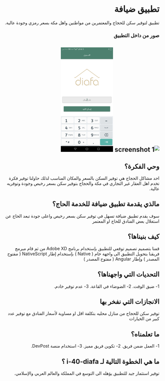<div dir=rtl>

# تطبيق ضيافة
 تطبيق لتوفير سكن للحجاج والمعتمرين من مواطنين واهل مكة بسعر رمزي وجودة عالية.

### صور من داخل التطبيق
<img alt="screenshot 1" src="https://raw.githubusercontent.com/runbb/diafa/master/screenshots/screenshot 1.jpeg" width="170" style="max-width:100%;"> <img alt="screenshot 2" src="https://raw.githubusercontent.com/runbb/diafa/master/screenshots/screenshot_2.jpeg" width="170" style="max-width:100%;">
----
## وحي الفكرة؟
 احد مشاكل الحجاج هي توفير السكن بالسعر والمكان المناسب لذلك حاولنا توفير فكرة تخدم اهل العقار غير التجاري في مكة والحجاج بتوفير سكن بسعر رخيص وجودة وتوفريه عالية.
## مالذي يقدمة تطبيق ضيافة للخدمة الحاج؟
 سوف يقدم تطبيق ضيافة تسهل في توفير سكن بسعر رخيص واعلى جودة تبعد الحاج عن استغلال بعض الفنادق للحاج او المعتمر

## كيف بنيناها؟
 قمنا بتصميم تصميم توقعي للتطبيق بإستخدام برنامج Adobe XD
 من ثم قام مبرمج فريقنا بتحويل التطبيق الى واجهة خام ( Native ) بإستخدام إطار NativeScript ( مفتوح المصدر ) 
 وإطار Angular ( مفتوح المصدر )

## التحديات التي واجهناها؟
 1- ضيق الوقت.
 2- الضوضاء في القاعة.
 3- عدم توفير خادم.

## الانجازات التي نفخر بها
 توفير سكن للحجاج من منازل محليه بتكلفة 
 اقل او مساوية لأسعار الفنادق مع توفير عدد كبير من الخيارات

## ما تعلمناه؟
 1- العمل ضمن فريق.
 2- تكوين فريق مميز.
 3- استخدام منصة DevPost.

## ما هي الخطوة التالية لـ i-40-diafa ؟
 توفير استثمار جيد للتطبيق يؤهله الى التوسع في المملكة والعالم العربي والإسلامي.
</div>